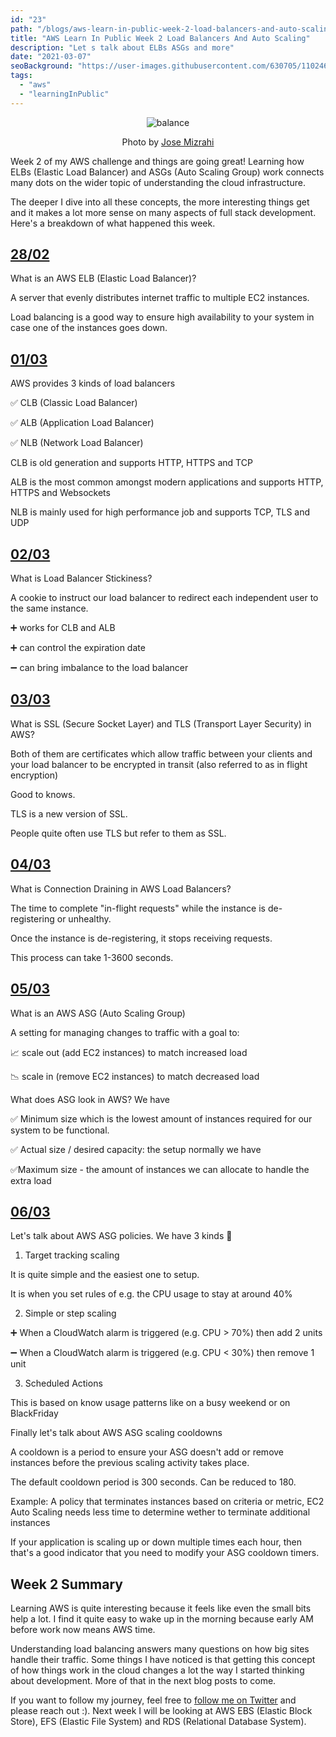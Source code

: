 ```yaml
---
id: "23"
path: "/blogs/aws-learn-in-public-week-2-load-balancers-and-auto-scaling"
title: "AWS Learn In Public Week 2 Load Balancers And Auto Scaling"
description: "Let s talk about ELBs ASGs and more"
date: "2021-03-07"
seoBackground: "https://user-images.githubusercontent.com/630705/110246739-b4182000-7f60-11eb-8663-c8a70db1bf51.jpg"
tags:
  - "aws"
  - "learningInPublic"
---
```


<p align="center">
  <img src="https://user-images.githubusercontent.com/630705/110246739-b4182000-7f60-11eb-8663-c8a70db1bf51.jpg"
    alt="balance">
  </img>
  <p align="center">
    Photo by <a
      href="https://unsplash.com/@josemizrahi"
      target=”_blank” rel="noopener noreferrer">Jose Mizrahi</a>
  </p>
</p>

Week 2 of my AWS challenge and things are going great! Learning how ELBs (Elastic Load Balancer) and ASGs (Auto Scaling Group) work connects many dots on the wider topic of understanding the cloud infrastructure.

The deeper I dive into all these concepts, the more interesting things get and it makes a lot more sense on many aspects of full stack development. Here's a breakdown of what happened this week.

## <a href="https://twitter.com/harrisgeo88/status/1366012293272670213" target=”_blank” rel="noopener noreferrer">28/02</a>

What is an AWS ELB (Elastic Load Balancer)?

A server that evenly distributes internet traffic to multiple EC2 instances.

Load balancing is a good way to ensure high availability to your system in case one of the instances goes down.

## <a href="https://twitter.com/harrisgeo88/status/1366373185386553346" target=”_blank” rel="noopener noreferrer">01/03</a>

AWS provides 3 kinds of load balancers

✅ CLB (Classic Load Balancer)

✅ ALB (Application Load Balancer)

✅ NLB (Network Load Balancer)

CLB is old generation and supports HTTP, HTTPS and TCP

ALB is the most common amongst modern applications and supports HTTP, HTTPS and Websockets

NLB is mainly used for high performance job and supports TCP, TLS and UDP

## <a href="https://twitter.com/harrisgeo88/status/1366737569006817286" target=”_blank” rel="noopener noreferrer">02/03</a>

What is Load Balancer Stickiness?

A cookie to instruct our load balancer to redirect each independent user to the same instance.

➕ works for CLB and ALB

➕ can control the expiration date

➖ can bring imbalance to the load balancer

## <a href="https://twitter.com/harrisgeo88/status/1367097946307633152" target=”_blank” rel="noopener noreferrer">03/03</a>

What is SSL (Secure Socket Layer) and TLS (Transport Layer Security) in AWS?

Both of them are certificates which allow traffic between your clients and your load balancer to be encrypted in transit (also referred to as in flight encryption)

Good to knows.

TLS is a new version of SSL.

People quite often use TLS but refer to them as SSL.

## <a href="https://twitter.com/harrisgeo88/status/1367460083089641474" target=”_blank” rel="noopener noreferrer">04/03</a>

What is Connection Draining in AWS Load Balancers?

The time to complete "in-flight requests" while the instance is de-registering or unhealthy.

Once the instance is de-registering, it stops receiving requests.

This process can take 1-3600 seconds.

## <a href="https://twitter.com/harrisgeo88/status/1367844869331247106" target=”_blank” rel="noopener noreferrer">05/03</a>

What is an AWS ASG (Auto Scaling Group)

A setting for managing changes to traffic with a goal to:

📈 scale out (add EC2 instances) to match increased load

📉 scale in (remove EC2 instances) to match decreased load

What does ASG look in AWS? We have

✅ Minimum size which is the lowest amount of instances required for our system to be functional.

✅ Actual size / desired capacity: the setup normally we have

 ✅Maximum size - the amount of instances we can allocate to handle the extra load

## <a href="https://twitter.com/harrisgeo88/status/1368184857793163266" target=”_blank” rel="noopener noreferrer">06/03</a>

Let's talk about AWS ASG policies. We have 3 kinds 💈

1. Target tracking scaling

It is quite simple and the easiest one to setup.

It is when you set rules of e.g. the CPU usage to stay at around 40%

2.  Simple or step scaling

➕ When a CloudWatch alarm is triggered (e.g. CPU > 70%) then add 2 units

➖ When a CloudWatch alarm is triggered (e.g. CPU < 30%) then remove 1 unit

3. Scheduled Actions

This is based on know usage patterns like on a busy weekend or on BlackFriday

Finally let's talk about AWS ASG scaling cooldowns

A cooldown is a period to ensure your ASG doesn't add or remove instances before the previous scaling activity takes place.

The default cooldown period is 300 seconds. Can be reduced to 180.

Example: A policy that terminates instances based on criteria or metric, EC2 Auto Scaling needs less time to determine wether to terminate additional instances

If your application is scaling up or down multiple times each hour, then that's a good indicator that you need to modify your ASG cooldown timers.

## Week 2 Summary

Learning AWS is quite interesting because it feels like even the small bits help a lot. I find it quite easy to wake up in the morning because early AM before work now means AWS time.

Understanding load balancing answers many questions on how big sites handle their traffic. Some things I have noticed is that getting this concept of how things work in the cloud changes a lot the way I started thinking about development. More of that in the next blog posts to come.

If you want to follow my journey, feel free to <a href="https://twitter.com/harrisgeo88" target=”_blank” rel="noopener noreferrer">follow me on Twitter</a> and please reach out :). Next week I will be looking at AWS EBS (Elastic Block Store), EFS (Elastic File System) and RDS (Relational Database System).